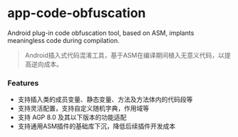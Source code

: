 # app-code-obfuscation
Android plug-in code obfuscation tool, based on ASM, implants meaningless code during compilation.
> Android插入式代码混淆工具，基于ASM在编译期间植入无意义代码，以提高逆向成本。

### Features
- 支持插入类的成员变量、静态变量、方法及方法体内的代码段等
- 支持灵活配置，支持自定义随机字典，作用域等
- 支持 AGP 8.0 及其以下版本的功能适配
- 支持通用ASM插件的基础库下沉，降低后续插件开发成本
